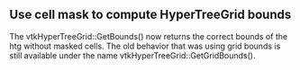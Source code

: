 ## Use cell mask to compute HyperTreeGrid bounds

The vtkHyperTreeGrid::GetBounds() now returns the correct bounds of the htg without masked cells.
The old behavior that was using grid bounds is still available under
the name vtkHyperTreeGrid::GetGridBounds().
